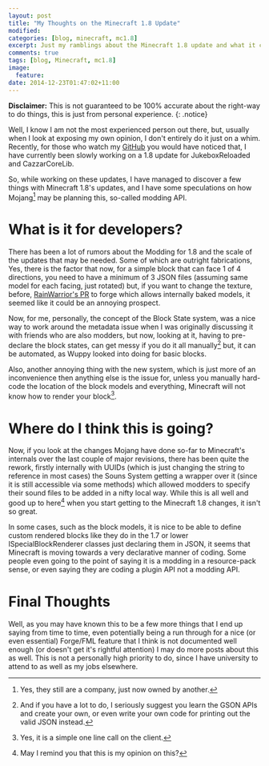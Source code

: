 ```yaml
---
layout: post
title: "My Thoughts on the Minecraft 1.8 Update"
modified:
categories: [blog, minecraft, mc1.8]
excerpt: Just my ramblings about the Minecraft 1.8 update and what it can mean to the modders.
comments: true
tags: [blog, Minecraft, mc1.8]
image:
  feature:
date: 2014-12-23T01:47:02+11:00
---
```


__Disclaimer:__ This is not guaranteed to be 100% accurate about the right-way to do things, this is just from personal experience.
{: .notice}

Well, I know I am not the most experienced person out there, but, usually when I look at exposing my own opinion, I don't entirely do it just on a whim.
Recently, for those who watch my [GitHub](https://github.com/cazzar/) you would have noticed that, I have currently been slowly working on a 1.8 update for JukeboxReloaded and CazzarCoreLib.

So, while working on these updates, I have managed to discover a few things with Minecraft 1.8's updates, and I have some speculations on how Mojang[^mojang] may be planning this, so-called modding API.

What is it for developers?
===============

There has been a lot of rumors about the Modding for 1.8 and the scale of the updates that may be needed. Some of which are outright fabrications, Yes, there is the factor that now, for a simple block that can face 1 of 4 directions, you need to have a minimum of 3 JSON files (assuming same model for each facing, just rotated)  but, if you want to change the texture, before, [RainWarrior's PR](https://github.com/MinecraftForge/MinecraftForge/pull/1518) to forge which allows internally baked models, it seemed like it could be an annoying prospect.

Now, for me, personally, the concept of the Block State system, was a nice way to work around the metadata issue when I was originally discussing it with friends who are also modders, but now, looking at it, having to pre-declare the block states, can get messy if you do it all manually[^get-off-your-ass] but, it can be automated, as Wuppy looked into doing for basic blocks.

Also, another annoying thing with the new system, which is just more of an inconvenience then anything else is the issue for, unless you manually hard-code the location of the block models and everything, Minecraft will not know how to render your block[^oneliner].

Where do I think this is going?
==================

Now, if you look at the changes Mojang have done so-far to Minecraft's internals over the last couple of major revisions, there has been quite the rework, firstly internally with UUIDs (which is just changing the string to reference in most cases) the Souns System getting a wrapper over it (since it is still accessible via some methods) which allowed modders to specify their sound files to be added in a nifty local way. While this is all well and good up to here[^personal] when you start getting to the Minecraft 1.8 changes, it isn't so great.

In some cases, such as the block models, it is nice to be able to define custom rendered blocks like they do in the 1.7 or lower ISpecialBlockRenderer classes just declaring them in JSON, it seems that Minecraft is moving towards a very declarative manner of coding. Some people even going to the point of saying it is a modding in a resource-pack sense, or even saying they are coding a plugin API not a modding API.

Final Thoughts
=========

Well, as you may have known this to be a few more things that I end up saying from time to time, even potentially being a run through for a nice (or even essential) Forge/FML feature that I think is not documented well enough (or doesn't get it's rightful attention) I may do more posts about this as well.  This is not a personally high priority to do, since I have university to attend to as well as my jobs elsewhere.


[^mojang]: Yes, they still are a company, just now owned by another.
[^get-off-your-ass]: And if you have a lot to do, I seriously suggest you learn the GSON APIs and create your own, or even write your own code for printing out the valid JSON instead.
[^oneliner]: Yes, it is a simple one line call on the client.
[^personal]: May I remind you that this is my opinion on this?
